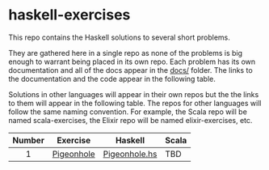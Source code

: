 # haskell-exercises
This repo contains the Haskell solutions to several short problems.

They are gathered here in a single repo as none of the problems is big enough to warrant being placed in its own repo. Each problem has its own documentation and all of the docs appear in the [docs/](docs) folder. The links to the documentation and the code appear in the following table.

Solutions in other languages will appear in their own repos but the the links to them will appear in the following table. The repos for other languages will follow the same naming convention. For example, the Scala repo will be named scala-exercises, the Elixir repo will be named elixir-exercises, etc. 

| Number | Exercise | Haskell | Scala |
|:---:|---|---|---|
| 1 | [Pigeonhole](docs/pigeonhole.md) | [Pigeonhole.hs](pigeonhole.hs) | TBD |
